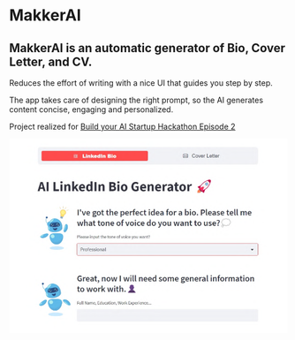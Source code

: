 # MakkerAI

## MakkerAI is an automatic generator of Bio, Cover Letter, and CV.
Reduces the effort of writing with a nice UI that guides you step by step.

The app takes care of designing the right prompt, so the AI generates content concise, engaging and personalized. 

Project realized for [Build your AI Startup Hackathon Episode 2](https://lablab.ai/event/ai-startup-hackathon-episode-2)

![Screenshot homepage](homepage.png)

